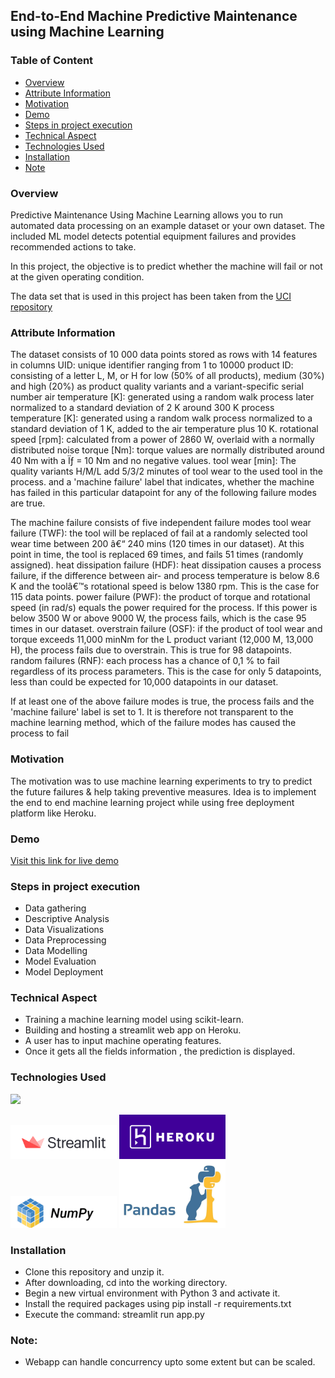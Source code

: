 ## End-to-End Machine Predictive Maintenance using Machine Learning 


### Table of Content
  * [Overview](#overview)
  * [Attribute Information](#attribute-Information)
  * [Motivation](#motivation)
  * [Demo](#demo)
  * [Steps in project execution](#Steps)
  * [Technical Aspect](#technical-aspect)
  * [Technologies Used](#technologies-used)
  * [Installation](#installation)
  * [Note](#note)



### Overview 
Predictive Maintenance Using Machine Learning allows you to run automated data processing on an example dataset or your own dataset. The included ML model detects potential equipment failures and provides recommended actions to take.

In this project, the objective is to predict whether the machine will fail or not at the given operating condition. 

The data set that is used in this project has been taken from the [UCI repository](https://archive.ics.uci.edu/ml/datasets/AI4I+2020+Predictive+Maintenance+Dataset)


### Attribute Information

The dataset consists of 10 000 data points stored as rows with 14 features in columns UID: unique identifier ranging from 1 to 10000 product ID: consisting of a letter L, M, or H for low (50% of all products), medium (30%) and high (20%) as product quality variants and a variant-specific serial number air temperature [K]: generated using a random walk process later normalized to a standard deviation of 2 K around 300 K process temperature [K]: generated using a random walk process normalized to a standard deviation of 1 K, added to the air temperature plus 10 K. rotational speed [rpm]: calculated from a power of 2860 W, overlaid with a normally distributed noise torque [Nm]: torque values are normally distributed around 40 Nm with a Ïƒ = 10 Nm and no negative values. tool wear [min]: The quality variants H/M/L add 5/3/2 minutes of tool wear to the used tool in the process. and a 'machine failure' label that indicates, whether the machine has failed in this particular datapoint for any of the following failure modes are true.

The machine failure consists of five independent failure modes tool wear failure (TWF): the tool will be replaced of fail at a randomly selected tool wear time between 200 â€“ 240 mins (120 times in our dataset). At this point in time, the tool is replaced 69 times, and fails 51 times (randomly assigned). heat dissipation failure (HDF): heat dissipation causes a process failure, if the difference between air- and process temperature is below 8.6 K and the toolâ€™s rotational speed is below 1380 rpm. This is the case for 115 data points. power failure (PWF): the product of torque and rotational speed (in rad/s) equals the power required for the process. If this power is below 3500 W or above 9000 W, the process fails, which is the case 95 times in our dataset. overstrain failure (OSF): if the product of tool wear and torque exceeds 11,000 minNm for the L product variant (12,000 M, 13,000 H), the process fails due to overstrain. This is true for 98 datapoints. random failures (RNF): each process has a chance of 0,1 % to fail regardless of its process parameters. This is the case for only 5 datapoints, less than could be expected for 10,000 datapoints in our dataset.

If at least one of the above failure modes is true, the process fails and the 'machine failure' label is set to 1. It is therefore not transparent to the machine learning method, which of the failure modes has caused the process to fail


### Motivation
The motivation was to use machine learning experiments to try to predict the future failures & help taking preventive measures.
Idea is to implement the end to end machine learning project while using free deployment platform like Heroku.



### Demo
[Visit this link for live demo](https://machinepredmaintenance.herokuapp.com/)

### Steps in project execution

- Data gathering 
- Descriptive Analysis 
- Data Visualizations 
- Data Preprocessing 
- Data Modelling 
- Model Evaluation 
- Model Deployment 

### Technical Aspect 

- Training a machine learning model using scikit-learn. 
- Building and hosting a streamlit web app on Heroku. 
- A user has to input machine operating features.
- Once it gets all the fields information , the prediction is displayed. 

### Technologies Used  
![](https://forthebadge.com/images/badges/made-with-python.svg) 

<img target="_blank" src="https://github.com/dipakml/Prediction-of-Concrete-Compressive-Strength/blob/master/Logo_Images/streamlit.png" width=170>
<img target="_blank" src="https://github.com/dipakml/Prediction-of-Concrete-Compressive-Strength/blob/master/Logo_Images/heroku.png" width=170>
<img target="_blank" src="https://github.com/dipakml/Prediction-of-Concrete-Compressive-Strength/blob/master/Logo_Images//numpy.png" width=170>
<img target="_blank" src="https://github.com/dipakml/Prediction-of-Concrete-Compressive-Strength/blob/master/Logo_Images/pandas.jpeg" width=170>


### Installation 
- Clone this repository and unzip it.
- After downloading, cd into the working directory.
- Begin a new virtual environment with Python 3 and activate it.
- Install the required packages using pip install -r requirements.txt
- Execute the command: streamlit run app.py


### Note:
- Webapp can handle concurrency upto some extent but can be scaled.

